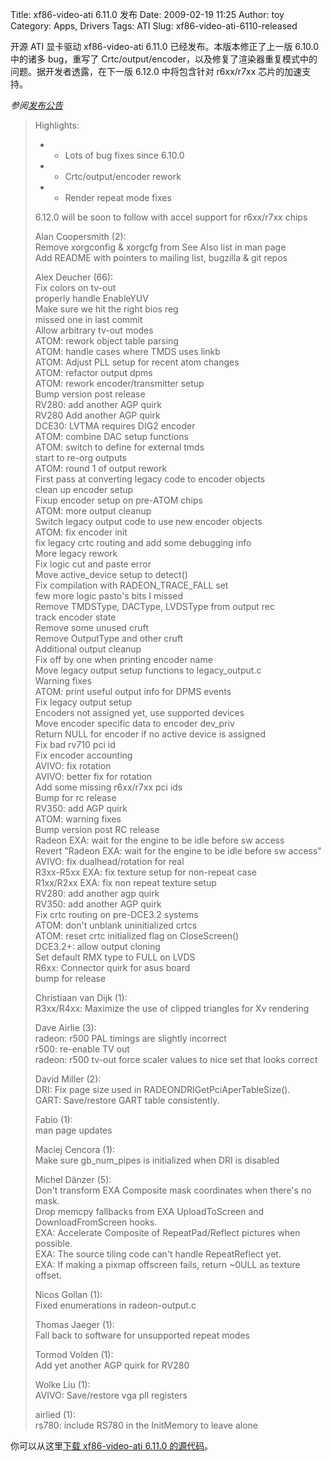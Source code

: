 Title: xf86-video-ati 6.11.0 发布
Date: 2009-02-19 11:25
Author: toy
Category: Apps, Drivers
Tags: ATI
Slug: xf86-video-ati-6110-released

开源 ATI 显卡驱动 xf86-video-ati 6.11.0 已经发布。本版本修正了上一版
6.10.0 中的诸多 bug，重写了
Crtc/output/encoder，以及修复了渲染器重复模式中的问题。据开发者透露，在下一版
6.12.0 中将包含针对 r6xx/r7xx 芯片的加速支持。

*参阅[发布公告](http://lists.freedesktop.org/archives/xorg-announce/2009-February/000771.html)*

> Highlights:  
>  - - Lots of bug fixes since 6.10.0  
>  - - Crtc/output/encoder rework  
>  - - Render repeat mode fixes
>
> 6.12.0 will be soon to follow with accel support for r6xx/r7xx chips
>
> Alan Coopersmith (2):  
>  Remove xorgconfig & xorgcfg from See Also list in man page  
>  Add README with pointers to mailing list, bugzilla & git repos
>
> Alex Deucher (66):  
>  Fix colors on tv-out  
>  properly handle EnableYUV  
>  Make sure we hit the right bios reg  
>  missed one in last commit  
>  Allow arbitrary tv-out modes  
>  ATOM: rework object table parsing  
>  ATOM: handle cases where TMDS uses linkb  
>  ATOM: Adjust PLL setup for recent atom changes  
>  ATOM: refactor output dpms  
>  ATOM: rework encoder/transmitter setup  
>  Bump version post release  
>  RV280: add another AGP quirk  
>  RV280 Add another AGP quirk  
>  DCE30: LVTMA requires DIG2 encoder  
>  ATOM: combine DAC setup functions  
>  ATOM: switch to define for external tmds  
>  start to re-org outputs  
>  ATOM: round 1 of output rework  
>  First pass at converting legacy code to encoder objects  
>  clean up encoder setup  
>  Fixup encoder setup on pre-ATOM chips  
>  ATOM: more output cleanup  
>  Switch legacy output code to use new encoder objects  
>  ATOM: fix encoder init  
>  fix legacy crtc routing and add some debugging info  
>  More legacy rework  
>  Fix logic cut and paste error  
>  Move active\_device setup to detect()  
>  Fix compilation with RADEON\_TRACE\_FALL set  
>  few more logic pasto's bits I missed  
>  Remove TMDSType, DACType, LVDSType from output rec  
>  track encoder state  
>  Remove some unused cruft  
>  Remove OutputType and other cruft  
>  Additional output cleanup  
>  Fix off by one when printing encoder name  
>  Move legacy output setup functions to legacy\_output.c  
>  Warning fixes  
>  ATOM: print useful output info for DPMS events  
>  Fix legacy output setup  
>  Encoders not assigned yet, use supported devices  
>  Move encoder specific data to encoder dev\_priv  
>  Return NULL for encoder if no active device is assigned  
>  Fix bad rv710 pci id  
>  Fix encoder accounting  
>  AVIVO: fix rotation  
>  AVIVO: better fix for rotation  
>  Add some missing r6xx/r7xx pci ids  
>  Bump for rc release  
>  RV350: add AGP quirk  
>  ATOM: warning fixes  
>  Bump version post RC release  
>  Radeon EXA: wait for the engine to be idle before sw access  
>  Revert "Radeon EXA: wait for the engine to be idle before sw access"  
>  AVIVO: fix dualhead/rotation for real  
>  R3xx-R5xx EXA: fix texture setup for non-repeat case  
>  R1xx/R2xx EXA: fix non repeat texture setup  
>  RV280: add another agp quirk  
>  RV350: add another AGP quirk  
>  Fix crtc routing on pre-DCE3.2 systems  
>  ATOM: don't unblank uninitialized crtcs  
>  ATOM: reset crtc initialized flag on CloseScreen()  
>  DCE3.2+: allow output cloning  
>  Set default RMX type to FULL on LVDS  
>  R6xx: Connector quirk for asus board  
>  bump for release
>
> Christiaan van Dijk (1):  
>  R3xx/R4xx: Maximize the use of clipped triangles for Xv rendering
>
> Dave Airlie (3):  
>  radeon: r500 PAL timings are slightly incorrect  
>  r500: re-enable TV out  
>  radeon: r500 tv-out force scaler values to nice set that looks
> correct
>
> David Miller (2):  
>  DRI: Fix page size used in RADEONDRIGetPciAperTableSize().  
>  GART: Save/restore GART table consistently.
>
> Fabio (1):  
>  man page updates
>
> Maciej Cencora (1):  
>  Make sure gb\_num\_pipes is initialized when DRI is disabled
>
> Michel Dänzer (5):  
>  Don't transform EXA Composite mask coordinates when there's no mask.  
>  Drop memcpy fallbacks from EXA UploadToScreen and  
>  DownloadFromScreen hooks.  
>  EXA: Accelerate Composite of RepeatPad/Reflect pictures when
> possible.  
>  EXA: The source tiling code can't handle RepeatReflect yet.  
>  EXA: If making a pixmap offscreen fails, return ~0ULL as texture
> offset.
>
> Nicos Gollan (1):  
>  Fixed enumerations in radeon-output.c
>
> Thomas Jaeger (1):  
>  Fall back to software for unsupported repeat modes
>
> Tormod Volden (1):  
>  Add yet another AGP quirk for RV280
>
> Wolke Liu (1):  
>  AVIVO: Save/restore vga pll registers
>
> airlied (1):  
>  rs780: include RS780 in the InitMemory to leave alone

你可以从这里[下载 xf86-video-ati 6.11.0
的源代码](http://xorg.freedesktop.org/archive/individual/driver/xf86-video-ati-6.11.0.tar.bz2)。
